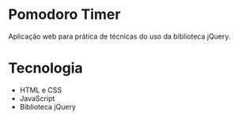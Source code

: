# Pomodoro Timer
Aplicação web para prática de técnicas do uso da biblioteca jQuery.

# Tecnologia
- HTML e CSS
- JavaScript
- Biblioteca jQuery 